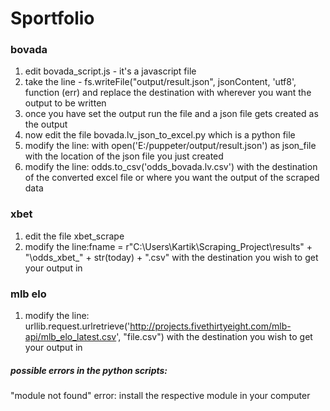 # Sportfolio

### bovada

1. edit bovada_script.js - it's a javascript file
2. take the line - fs.writeFile("output/result.json", jsonContent, 'utf8', function (err) and replace the destination with wherever you want the output to be written
3. once you have set the output run the file and a json file gets created as the output
4. now edit the file bovada.lv_json_to_excel.py which is a python file
5. modify the line: with open('E:/puppeter/output/result.json') as json_file
with the location of the json file you just created
6. modify the  line: odds.to_csv('odds_bovada.lv.csv')
with the destination of the converted excel file or where you want the output of the scraped data

### xbet

1. edit the file xbet_scrape
2. modify the line:fname = r"C:\Users\Kartik\Scraping_Project\results" + "\odds_xbet_" + str(today) + ".csv"
with the destination you wish to get your output in

###
###

### mlb elo

1. modify the line: urllib.request.urlretrieve('http://projects.fivethirtyeight.com/mlb-api/mlb_elo_latest.csv', "file.csv")
with the destination you wish to get your output in

##### possible errors in the python scripts:

"module not found" error: install the respective module in your computer

